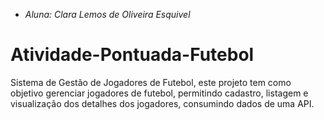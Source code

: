 - *Aluna: Clara Lemos de Oliveira Esquivel*
# Atividade-Pontuada-Futebol
Sistema de Gestão de Jogadores de Futebol, este projeto tem como objetivo gerenciar jogadores de futebol, permitindo cadastro, listagem e visualização dos detalhes dos jogadores, consumindo dados de uma API.
